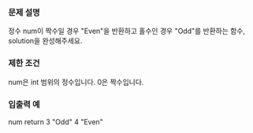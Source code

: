 ### 문제 설명

정수 num이 짝수일 경우 "Even"을 반환하고 홀수인 경우 "Odd"를 반환하는 함수, solution을 완성해주세요.

### 제한 조건

num은 int 범위의 정수입니다.
0은 짝수입니다.

### 입출력 예

num return
3 "Odd"
4 "Even"
